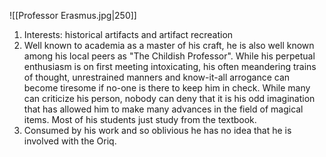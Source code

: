 ![[Professor Erasmus.jpg|250]]
1. Interests: historical artifacts and artifact recreation
2. Well known to academia as a master of his craft, he is also well known among his local peers as "The Childish Professor". While his perpetual enthusiasm is on first meeting intoxicating, his often meandering trains of thought, unrestrained manners and know-it-all arrogance can become tiresome if no-one is there to keep him in check. While many can criticize his person, nobody can deny that it is his odd imagination that has allowed him to make many advances in the field of magical items. Most of his students just study from the textbook.
3. Consumed by his work and so oblivious he has no idea that he is involved with the Oriq.
